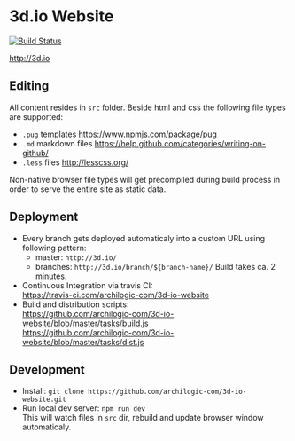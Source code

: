 # 3d.io Website

[![Build Status](https://travis-ci.com/archilogic-com/3d-io-website.svg?token=EqpLsvSSqfB8oaHTPxqV&branch=master)](https://travis-ci.com/archilogic-com/3d-io-website)

http://3d.io

## Editing

All content resides in `src` folder. Beside html and css the following file types are supported:
* `.pug` templates https://www.npmjs.com/package/pug
* `.md` markdown files https://help.github.com/categories/writing-on-github/
* `.less` files http://lesscss.org/

Non-native browser file types will get precompiled during build process in order to serve the entire site as static data.

## Deployment

* Every branch gets deployed automaticaly into a custom URL using following pattern:
  * master: `http://3d.io/`
  * branches: `http://3d.io/branch/${branch-name}/`
  Build takes ca. 2 minutes.
* Continuous Integration via travis CI:<br>
  https://travis-ci.com/archilogic-com/3d-io-website
* Build and distribution scripts:<br>
  https://github.com/archilogic-com/3d-io-website/blob/master/tasks/build.js<br>
  https://github.com/archilogic-com/3d-io-website/blob/master/tasks/dist.js<br>

## Development

* Install: `git clone https://github.com/archilogic-com/3d-io-website.git`
* Run local dev server: `npm run dev`<br>
  This will watch files in `src` dir, rebuild and update browser window automaticaly.
